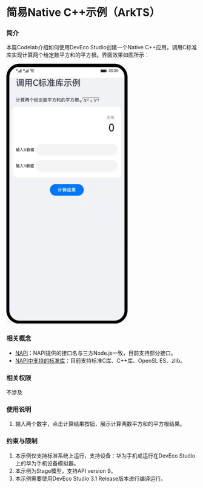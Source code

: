 # 简易Native C++示例（ArkTS）

### 简介

本篇Codelab介绍如何使用DevEco Studio创建一个Native C++应用，调用C标准库实现计算两个给定数平方和的平方根。界面效果如图所示：

![native_template](screenshots/device/native_template.gif)

### 相关概念

- [NAPI](https://developer.harmonyos.com/cn/docs/documentation/doc-guides-V3/napi-guidelines-0000001493903956-V3?catalogVersion=V3)：NAPI提供的接口名与三方Node.js一致，目前支持部分接口。
- [NAPI中支持的标准库](https://developer.harmonyos.com/cn/docs/documentation/doc-references-V3/musl-0000001478181805-V3)：目前支持标准C库、C++库、OpenSL ES、zlib。

### 相关权限

不涉及

### 使用说明

1. 输入两个数字，点击计算结果按钮，展示计算两数平方和的平方根结果。

### 约束与限制

1. 本示例仅支持标准系统上运行，支持设备：华为手机或运行在DevEco Studio上的华为手机设备模拟器。
2. 本示例为Stage模型，支持API version 9。
3. 本示例需要使用DevEco Studio 3.1 Release版本进行编译运行。
